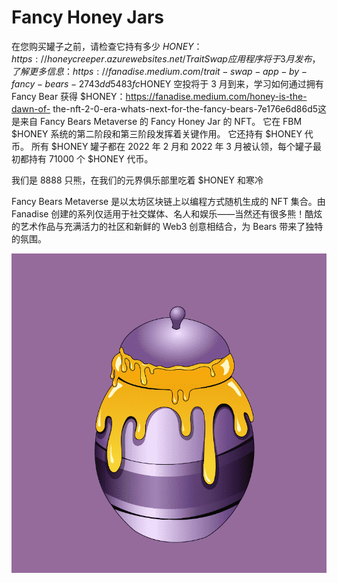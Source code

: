 # Fancy Honey Jars

在您购买罐子之前，请检查它持有多少 $HONEY：https://honeycreeper.azurewebsites.net/Trait Swap 应用程序将于 3 月发布，了解更多信息：https://fanadise.medium.com/trait-swap -app-by-fancy-bears-2743dd5483fc$HONEY 空投将于 3 月到来，学习如何通过拥有 Fancy Bear 获得 $HONEY：https://fanadise.medium.com/honey-is-the-dawn-of- the-nft-2-0-era-whats-next-for-the-fancy-bears-7e176e6d86d5这是来自 Fancy Bears Metaverse 的 Fancy Honey Jar 的 NFT。 它在 FBM $HONEY 系统的第二阶段和第三阶段发挥着关键作用。 它还持有 $HONEY 代币。 所有 $HONEY 罐子都在 2022 年 2 月和 2022 年 3 月被认领，每个罐子最初都持有 71000 个 $HONEY 代币。

我们是 8888 只熊，在我们的元界俱乐部里吃着 $HONEY 和寒冷

Fancy Bears Metaverse 是以太坊区块链上以编程方式随机生成的 NFT 集合。由 Fanadise 创建的系列仅适用于社交媒体、名人和娱乐——当然还有很多熊！酷炫的艺术作品与充满活力的社区和新鲜的 Web3 创意相结合，为 Bears 带来了独特的氛围。

![NFT](微信截图_20220903194701.png)


